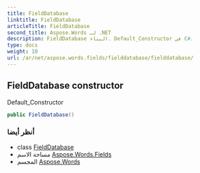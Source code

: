 ```yaml
---
title: FieldDatabase
linktitle: FieldDatabase
articleTitle: FieldDatabase
second_title: Aspose.Words لـ .NET
description: FieldDatabase البناء. Default_Constructor في C#.
type: docs
weight: 10
url: /ar/net/aspose.words.fields/fielddatabase/fielddatabase/
---
```

## FieldDatabase constructor

Default_Constructor

```csharp
public FieldDatabase()
```

### أنظر أيضا

* class [FieldDatabase](../)
* مساحة الاسم [Aspose.Words.Fields](../../../aspose.words.fields/)
* المجسم [Aspose.Words](../../../)
